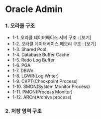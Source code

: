 # Oracle Admin

### 1. 오라클 구조
- 1-1. 오라클 데이터베이스 서버 구조 : [보기]
- 1-2. 오라클 데이터베이스 메모리 구조 : [보기]
- 1-3. Shared Pool
- 1-4. Database Buffer Cache
- 1-5. Redo Log Buffer
- 1-6. PGA
- 1-7. DBWn
- 1-8. LGWR(Log Writer)
- 1-9. CKPT(Checkpoint Process)
- 1-10. SMON(System Monitor Process)
- 1-11. PMON(Process Monitor)
- 1-12. ARCn(Archive process)

### 2. 저장 영역 구조
